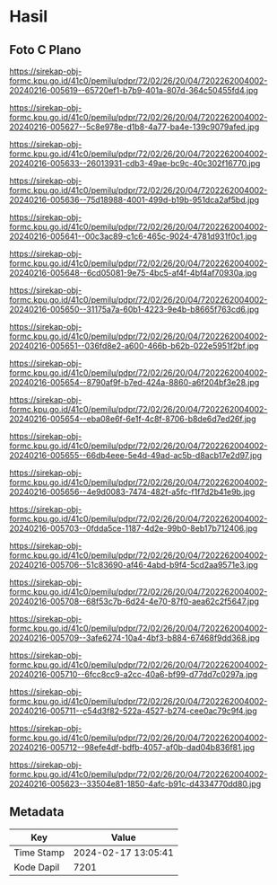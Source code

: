# Hasil

## Foto C Plano

https://sirekap-obj-formc.kpu.go.id/41c0/pemilu/pdpr/72/02/26/20/04/7202262004002-20240216-005619--65720ef1-b7b9-401a-807d-364c50455fd4.jpg

https://sirekap-obj-formc.kpu.go.id/41c0/pemilu/pdpr/72/02/26/20/04/7202262004002-20240216-005627--5c8e978e-d1b8-4a77-ba4e-139c9079afed.jpg

https://sirekap-obj-formc.kpu.go.id/41c0/pemilu/pdpr/72/02/26/20/04/7202262004002-20240216-005633--26013931-cdb3-49ae-bc9c-40c302f16770.jpg

https://sirekap-obj-formc.kpu.go.id/41c0/pemilu/pdpr/72/02/26/20/04/7202262004002-20240216-005636--75d18988-4001-499d-b19b-951dca2af5bd.jpg

https://sirekap-obj-formc.kpu.go.id/41c0/pemilu/pdpr/72/02/26/20/04/7202262004002-20240216-005641--00c3ac89-c1c6-465c-9024-4781d931f0c1.jpg

https://sirekap-obj-formc.kpu.go.id/41c0/pemilu/pdpr/72/02/26/20/04/7202262004002-20240216-005648--6cd05081-9e75-4bc5-af4f-4bf4af70930a.jpg

https://sirekap-obj-formc.kpu.go.id/41c0/pemilu/pdpr/72/02/26/20/04/7202262004002-20240216-005650--31175a7a-60b1-4223-9e4b-b8665f763cd6.jpg

https://sirekap-obj-formc.kpu.go.id/41c0/pemilu/pdpr/72/02/26/20/04/7202262004002-20240216-005651--036fd8e2-a600-466b-b62b-022e5951f2bf.jpg

https://sirekap-obj-formc.kpu.go.id/41c0/pemilu/pdpr/72/02/26/20/04/7202262004002-20240216-005654--8790af9f-b7ed-424a-8860-a6f204bf3e28.jpg

https://sirekap-obj-formc.kpu.go.id/41c0/pemilu/pdpr/72/02/26/20/04/7202262004002-20240216-005654--eba08e6f-6e1f-4c8f-8706-b8de6d7ed26f.jpg

https://sirekap-obj-formc.kpu.go.id/41c0/pemilu/pdpr/72/02/26/20/04/7202262004002-20240216-005655--66db4eee-5e4d-49ad-ac5b-d8acb17e2d97.jpg

https://sirekap-obj-formc.kpu.go.id/41c0/pemilu/pdpr/72/02/26/20/04/7202262004002-20240216-005656--4e9d0083-7474-482f-a5fc-f1f7d2b41e9b.jpg

https://sirekap-obj-formc.kpu.go.id/41c0/pemilu/pdpr/72/02/26/20/04/7202262004002-20240216-005703--0fdda5ce-1187-4d2e-99b0-8eb17b712406.jpg

https://sirekap-obj-formc.kpu.go.id/41c0/pemilu/pdpr/72/02/26/20/04/7202262004002-20240216-005706--51c83690-af46-4abd-b9f4-5cd2aa9571e3.jpg

https://sirekap-obj-formc.kpu.go.id/41c0/pemilu/pdpr/72/02/26/20/04/7202262004002-20240216-005708--68f53c7b-6d24-4e70-87f0-aea62c2f5647.jpg

https://sirekap-obj-formc.kpu.go.id/41c0/pemilu/pdpr/72/02/26/20/04/7202262004002-20240216-005709--3afe6274-10a4-4bf3-b884-67468f9dd368.jpg

https://sirekap-obj-formc.kpu.go.id/41c0/pemilu/pdpr/72/02/26/20/04/7202262004002-20240216-005710--6fcc8cc9-a2cc-40a6-bf99-d77dd7c0297a.jpg

https://sirekap-obj-formc.kpu.go.id/41c0/pemilu/pdpr/72/02/26/20/04/7202262004002-20240216-005711--c54d3f82-522a-4527-b274-cee0ac79c9f4.jpg

https://sirekap-obj-formc.kpu.go.id/41c0/pemilu/pdpr/72/02/26/20/04/7202262004002-20240216-005712--98efe4df-bdfb-4057-af0b-dad04b836f81.jpg

https://sirekap-obj-formc.kpu.go.id/41c0/pemilu/pdpr/72/02/26/20/04/7202262004002-20240216-005623--33504e81-1850-4afc-b91c-d4334770dd80.jpg


## Metadata

| Key        | Value               |
| ---------- | ------------------- |
| Time Stamp | 2024-02-17 13:05:41 |
| Kode Dapil | 7201                |




